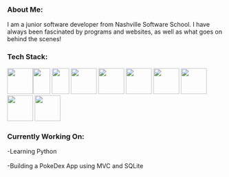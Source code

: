 ### About Me:
  I am a junior software developer from Nashville Software School. I have always been fascinated by programs and websites, as well as what goes on behind the scenes!

### Tech Stack:
  <img src="https://upload.wikimedia.org/wikipedia/commons/thumb/6/61/HTML5_logo_and_wordmark.svg/2048px-HTML5_logo_and_wordmark.svg.png" height="60" width="60" ><img src="https://i.pinimg.com/originals/eb/7e/20/eb7e20e646f5b7ec9ed4f8f78a5dee8f.png" height="60" width="40" >
  <img src="https://upload.wikimedia.org/wikipedia/commons/thumb/d/d4/Javascript-shield.svg/726px-Javascript-shield.svg.png" height="60" width="40" >
    <img src="https://cdn.freebiesupply.com/logos/large/2x/react-1-logo-png-transparent.png" height="60" width="60" >
    <img src="https://cdn.icon-icons.com/icons2/2415/PNG/512/csharp_original_logo_icon_146578.png" height="60" width="60" >
    <img src="https://cdn.iconscout.com/icon/free/png-256/microsoft-dot-net-1175176.png" height="60" width="60" >
    <img src="https://img.favpng.com/22/9/5/portable-network-graphics-clip-art-database-computer-icons-transparency-png-favpng-T0F5WvejdgKM4LjvP5iYP6N6p.jpg" height="60" width="60" >
    <img src="https://cdn-icons-png.flaticon.com/512/5968/5968322.png" height="60" width="60" >
    <img src="https://seeklogo.com/images/P/postman-logo-0087CA0D15-seeklogo.com.png" height="60" width="60" >
    <img src="https://git-scm.com/images/logos/downloads/Git-Icon-1788C.png" height="60" width="60" >
### Currently Working On:
  -Learning Python<br></br>
  -Building a PokeDex App using MVC and SQLite 
